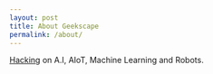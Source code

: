 ```yaml
---
layout: post
title: About Geekscape
permalink: /about/
---
```


[Hacking](https://hackmelbourne.org) on A.I, AIoT, Machine Learning and Robots.
